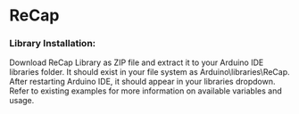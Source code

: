 # ReCap

### Library Installation:

Download ReCap Library as ZIP file and extract it to your Arduino IDE libraries folder. It should exist in your file system as Arduino\libraries\ReCap. After restarting Arduino IDE, it should appear in your libraries dropdown. Refer to existing examples for more information on available variables and usage. 

